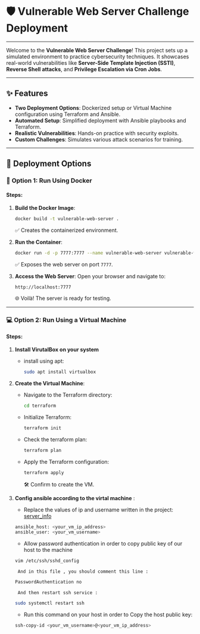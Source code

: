 # 🛡️ Vulnerable Web Server Challenge Deployment

---


Welcome to the **Vulnerable Web Server Challenge**! This project sets up a simulated environment to practice cybersecurity techniques. It showcases real-world vulnerabilities like **Server-Side Template Injection (SSTI)**, **Reverse Shell attacks**, and **Privilege Escalation via Cron Jobs**.

---

## ✨ Features

- **Two Deployment Options**: Dockerized setup or Virtual Machine configuration using Terraform and Ansible.
- **Automated Setup**: Simplified deployment with Ansible playbooks and Terraform.
- **Realistic Vulnerabilities**: Hands-on practice with security exploits.
- **Custom Challenges**: Simulates various attack scenarios for training.

---

## 🚀 Deployment Options

### 🐳 **Option 1: Run Using Docker**

#### Steps:
1. **Build the Docker Image**:
   ```bash
   docker build -t vulnerable-web-server .
   ```
   ✅ Creates the containerized environment.

2. **Run the Container**:
   ```bash
   docker run -d -p 7777:7777 --name vulnerable-web-server vulnerable-web-server
   ```
   ✅ Exposes the web server on port `7777`.

3. **Access the Web Server**:
   Open your browser and navigate to:
   ```
   http://localhost:7777
   ```
   🌐 Voilà! The server is ready for testing.

---

### 💻 **Option 2: Run Using a Virtual Machine**

#### Steps:
1. **Install VirutalBox on your system**
   - install using apt:
     ```bash
     sudo apt install virtualbox
     ```

2. **Create the Virtual Machine**:
   - Navigate to the Terraform directory:
     ```bash
     cd terraform
     ```
   - Initialize Terraform:
     ```bash
     terraform init
     ```
   - Check the terraform plan:
     ```bash
     terraform plan
     ```
   - Apply the Terraform configuration:
     ```bash
     terraform apply
     ```
     🛠️ Confirm to create the VM.

3. **Config ansible according to the virtal machine** :
   - Replace the values of ip and username written in the project: [server_info]
    ```bash
    ansible_host: <your_vm_ip_address>
    ansible_user: <your_vm_username>
     ```
   - Allow password authentication in order to copy public key of our host to the machine
    ```bash
    vim /etc/ssh/sshd_config
     ```
        And in this file , you should comment this line :
    ```bash
    PasswordAuthentication no
    ```
        And then restart ssh service :
    ```bash
    sudo systemctl restart ssh
    ```
   - Run this command on your host in order to Copy the host public key:
    ```bash
    ssh-copy-id <your_vm_username>@<your_vm_ip_address>
    ```
 [server_info]: https://github.com/Mahdi-Ghasemii/Vulnerable_Web_Server/blob/master/ansible/inventory/host_vars/server1.yml